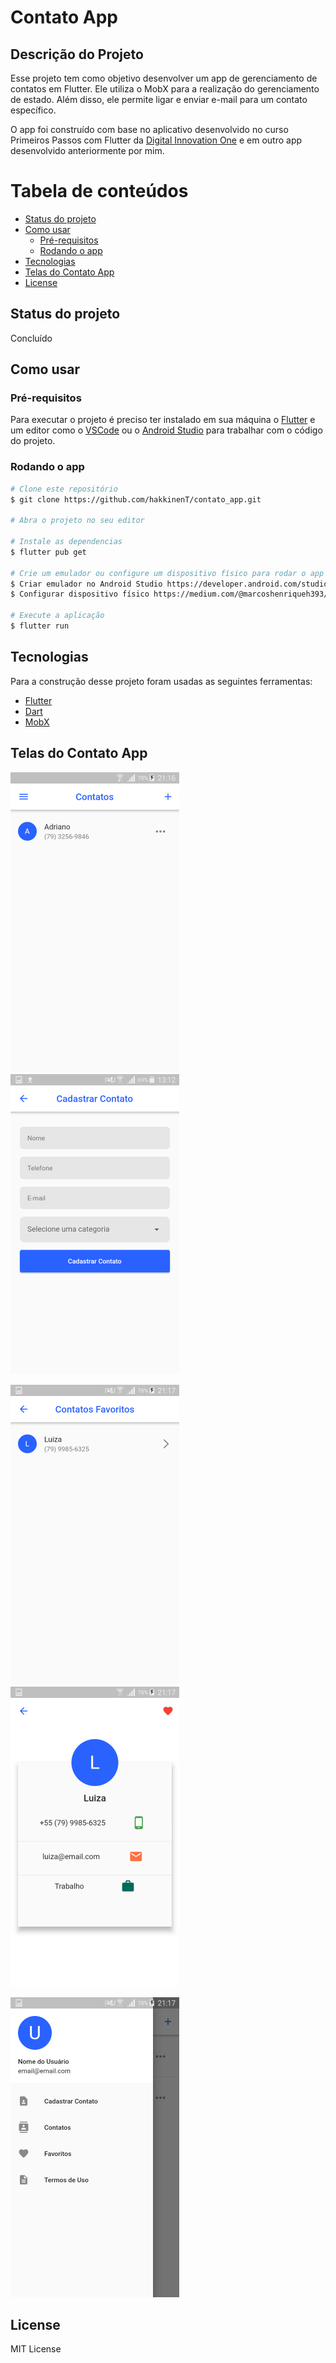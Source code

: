 # Contato App

## Descrição do Projeto
Esse projeto tem como objetivo desenvolver um app de gerenciamento de contatos em Flutter. Ele utiliza o MobX para a realização do gerenciamento de estado. Além disso, ele permite ligar e enviar e-mail para um contato específico.

O app foi construído com base no aplicativo desenvolvido no curso Primeiros Passos com Flutter da [Digital Innovation One](https://digitalinnovation.one/) e em outro app desenvolvido anteriormente por mim.

# Tabela de conteúdos

- [Status do projeto](status-projeto)
- [Como usar](#como-usar)
    - [Pré-requisitos](#pre-requisitos)
    - [Rodando o app](#rodando-app)
- [Tecnologias](#tecnologias)
- [Telas do Contato App](#telas-contato-app)
- [License](#license)

## Status do projeto
Concluído

## Como usar
### Pré-requisitos
Para executar o projeto é preciso ter instalado em sua máquina o [Flutter](https://flutter.dev/docs/get-started/install) e um editor como o [VSCode](https://code.visualstudio.com/) ou o [Android Studio](https://developer.android.com/studio) para trabalhar com o código do projeto.

### Rodando o app
```bash
# Clone este repositório
$ git clone https://github.com/hakkinenT/contato_app.git

# Abra o projeto no seu editor

# Instale as dependencias
$ flutter pub get

# Crie um emulador ou configure um dispositivo físico para rodar o app
$ Criar emulador no Android Studio https://developer.android.com/studio/run/managing-avds?hl=pt-br
$ Configurar dispositivo físico https://medium.com/@marcoshenriqueh393/como-configurar-dispositivos-f%C3%ADsicos-no-flutter-b3acbe02e895

# Execute a aplicação
$ flutter run
```
## Tecnologias
Para a construção desse projeto foram usadas as seguintes ferramentas:

- [Flutter](https://flutter.dev/docs/get-started/install)
- [Dart](https://dart.dev/)
- [MobX](https://mobx.netlify.app/getting-started/)

## Telas do Contato App

<p float="left">
    <img src="assets/tela-inicial.png" width="270" height="480">
    <img src="assets/tela-cadastrar-contato.png" width="270" height="480">
</p>

<p float="left">
    <img src="assets/tela-contatos-favoritos.png" width="270" height="480">
    <img src="assets/tela-detalhes-contato.png" width="270" height="480">
</p>

<img src="assets/tela-menu-drawer-app.png" width="270" height="480">

## License
MIT License